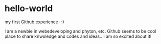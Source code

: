 # hello-world
my first Github experience :-)

I am a newbie in webedeveloping and phyton, etc. Github seems to be  cool place to share knwoledge and codes and ideas.. I am so excited  about it!


